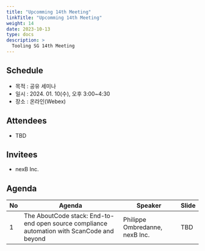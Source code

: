 ```yaml
---
title: "Upcomming 14th Meeting"
linkTitle: "Upcomming 14th Meeting"
weight: 14
date: 2023-10-13
type: docs
description: >
  Tooling SG 14th Meeting
---
```


## Schedule

* 목적 : 공유 세미나
* 일시 : 2024. 01. 10(수), 오후 3:00~4:30
* 장소 : 온라인(Webex)

## Attendees
* TBD

## Invitees
* nexB Inc.

## Agenda
| No | Agenda           | Speaker | Slide |
|----|-----------------|------|------|
| 1  | The AboutCode stack: End-to-end open source compliance automation with ScanCode and beyond | Philippe Ombredanne, nexB Inc. | TBD |
